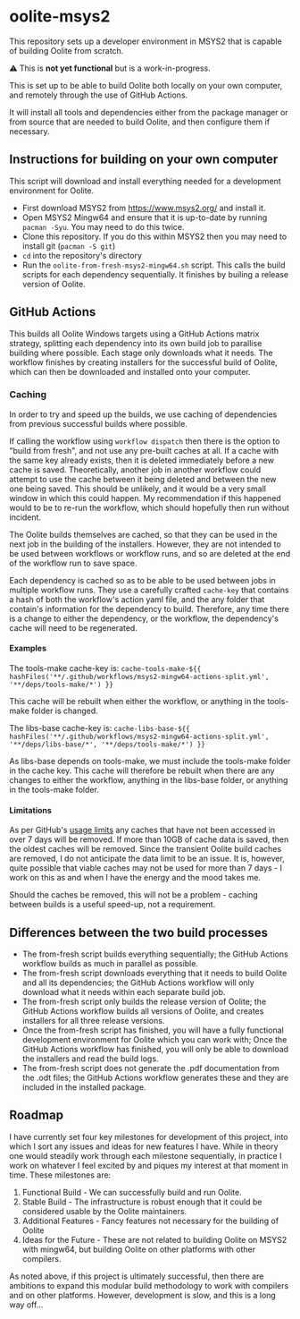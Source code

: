 # oolite-msys2
This repository sets up a developer environment in MSYS2 that is capable of building Oolite from scratch.

:warning: This is **not yet functional** but is a work-in-progress.

This is set up to be able to build Oolite both locally on your own computer, and remotely through the use of GitHub Actions.

It will install all tools and dependencies either from the package manager or from source that are needed to build Oolite, and then configure them if necessary.

## Instructions for building on your own computer

This script will download and install everything needed for a development environment for Oolite.

- First download MSYS2 from https://www.msys2.org/ and install it.
- Open MSYS2 Mingw64 and ensure that it is up-to-date by running `pacman -Syu`. You may need to do this twice.
- Clone this repository. If you do this within MSYS2 then you may need to install git (`pacman -S git`)
- `cd` into the repository's directory
- Run the `oolite-from-fresh-msys2-mingw64.sh` script. This calls the build scripts for each dependency sequentially. It finishes by builing a release version of Oolite.

## GitHub Actions

This builds all Oolite Windows targets using a GitHub Actions matrix strategy, splitting each dependency into its own build job to parallise building where possible. Each stage only downloads what it needs. The workflow finishes by creating installers for the successful build of Oolite, which can then be downloaded and installed onto your computer.

### Caching

In order to try and speed up the builds, we use caching of dependencies from previous successful builds where possible.

If calling the workflow using `workflow dispatch` then there is the option to "build from fresh", and not use any pre-built caches at all. If a cache with the same key already exists, then it is deleted immediately before a new cache is saved. Theoretically, another job in another workflow could attempt to use the cache between it being deleted and between the new one being saved. This should be unlikely, and it would be a very small window in which this could happen. My recommendation if this happened would to be to re-run the workflow, which should hopefully then run without incident.

The Oolite builds themselves are cached, so that they can be used in the next job in the building of the installers. However, they are not intended to be used between workflows or workflow runs, and so are deleted at the end of the workflow run to save space.

Each dependency is cached so as to be able to be used between jobs in multiple workflow runs. They use a carefully crafted `cache-key` that contains a hash of both the workflow's action yaml file, and the any folder that contain's information for the dependency to build. Therefore, any time there is a change to either the dependency, or the workflow, the dependency's cache will need to be regenerated.

#### Examples

The tools-make cache-key is: `cache-tools-make-${{ hashFiles('**/.github/workflows/msys2-mingw64-actions-split.yml', '**/deps/tools-make/*') }}`

This cache will be rebuilt when either the workflow, or anything in the tools-make folder is changed.

The libs-base cache-key is: `cache-libs-base-${{ hashFiles('**/.github/workflows/msys2-mingw64-actions-split.yml', '**/deps/libs-base/*', '**/deps/tools-make/*') }}`

As libs-base depends on tools-make, we must include the tools-make folder in the cache key. This cache will therefore be rebuilt when there are any changes to either the workflow, anything in the libs-base folder, or anything in the tools-make folder.

#### Limitations

As per GitHub's [usage limits](https://docs.github.com/en/actions/using-workflows/caching-dependencies-to-speed-up-workflows#usage-limits-and-eviction-policy) any caches that have not been accessed in over 7 days will be removed. If more than 10GB of cache data is saved, then the oldest caches will be removed. Since the transient Oolite build caches are removed, I do not anticipate the data limit to be an issue. It is, however, quite possible that viable caches may not be used for more than 7 days - I work on this as and when I have the energy and the mood takes me.

Should the caches be removed, this will not be a problem - caching between builds is a useful speed-up, not a requirement.

## Differences between the two build processes

- The from-fresh script builds everything sequentially; the GitHub Actions workflow builds as much in parallel as possible.
- The from-fresh script downloads everything that it needs to build Oolite and all its dependencies; the GitHub Actions workflow will only download what it needs within each separate build job.
- The from-fresh script only builds the release version of Oolite; the GitHub Actions workflow builds all versions of Oolite, and creates installers for all three release versions.
- Once the from-fresh script has finished, you will have a fully functional development environment for Oolite which you can work with; Once the GitHub Actions workflow has finished, you will only be able to download the installers and read the build logs.
- The from-fresh script does not generate the .pdf documentation from the .odt files; the GitHub Actions workflow generates these and they are included in the installed package.

## Roadmap

I have currently set four key milestones for development of this project, into which I sort any issues and ideas for new features I have. While in theory one would steadily work through each milestone sequentially, in practice I work on whatever I feel excited by and piques my interest at that moment in time. These milestones are:

1. Functional Build - We can successfully build and run Oolite.
2. Stable Build - The infrastructure is robust enough that it could be considered usable by the Oolite maintainers.
3. Additional Features - Fancy features not necessary for the building of Oolite
4. Ideas for the Future - These are not related to building Oolite on MSYS2 with mingw64, but building Oolite on other platforms with other compilers.

As noted above, if this project is ultimately successful, then there are ambitions to expand this modular build methodology to work with compilers and on other platforms. However, development is slow, and this is a long way off...
